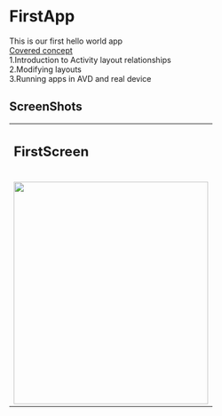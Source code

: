 <h1>FirstApp</h1>

This is our first hello world app</br>
<u>Covered concept </u></br>
1.Introduction to Activity layout relationships</br>
2.Modifying layouts<br>
3.Running apps in AVD and real device</br>
  
<h2>ScreenShots</h2>

<table>
  
  <tr>
   <td><h2>FirstScreen</h2></br><img src=".../master/Lesson_01_FirstApp/app/src/main/res/drawable/Screenshot_20190621-121542.png?raw=true" width="350" height="400" ></td>
   </tr>
   </table>
